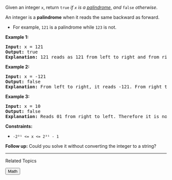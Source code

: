 Given an integer `x`, return `true` *if `x` is a [palindrome,](## "Palindrome\n An integer is a palindrome when it reads the same forward and backward. For example, 121 is a palindrome while 123 is not.") and* `false` *otherwise*.

An integer is a **palindrome** when it reads the same backward as forward.
- For example, `121` is a palindrome while `123` is not.

**Example 1:**

<pre>
<strong>Input:</strong> x = 121
<strong>Output:</strong> true
<strong>Explanation:</strong> 121 reads as 121 from left to right and from right to left.
</pre>

**Example 2:**
<pre>
<strong>Input:</strong> x = -121
<strong>Output:</strong> false
<strong>Explanation:</strong> From left to right, it reads -121. From right to left, it becomes 121-. Therefore it is not a palindrome.
</pre>

**Example 3:**
<pre>
<strong>Input:</strong> x = 10
<strong>Output:</strong> false
<strong>Explanation:</strong> Reads 01 from right to left. Therefore it is not a palindrome.
</pre>

**Constraints:**

- `-2³¹ <= x <= 2³¹ - 1`

**Follow up:** Could you solve it without converting the integer to a string?

___
Related Topics

<button onclick="https://leetcode.com/tag/math/">Math</button>
